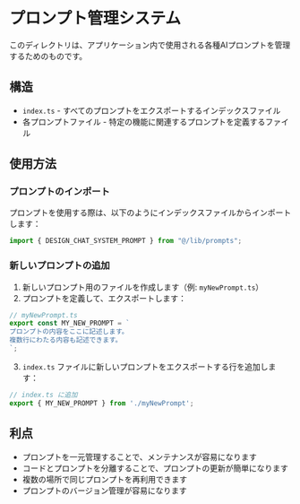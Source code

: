 # プロンプト管理システム

このディレクトリは、アプリケーション内で使用される各種AIプロンプトを管理するためのものです。

## 構造

- `index.ts` - すべてのプロンプトをエクスポートするインデックスファイル
- 各プロンプトファイル - 特定の機能に関連するプロンプトを定義するファイル

## 使用方法

### プロンプトのインポート

プロンプトを使用する際は、以下のようにインデックスファイルからインポートします：

```typescript
import { DESIGN_CHAT_SYSTEM_PROMPT } from "@/lib/prompts";
```

### 新しいプロンプトの追加

1. 新しいプロンプト用のファイルを作成します（例: `myNewPrompt.ts`）
2. プロンプトを定義して、エクスポートします：

```typescript
// myNewPrompt.ts
export const MY_NEW_PROMPT = `
プロンプトの内容をここに記述します。
複数行にわたる内容も記述できます。
`;
```

3. `index.ts` ファイルに新しいプロンプトをエクスポートする行を追加します：

```typescript
// index.ts に追加
export { MY_NEW_PROMPT } from './myNewPrompt';
```

## 利点

- プロンプトを一元管理することで、メンテナンスが容易になります
- コードとプロンプトを分離することで、プロンプトの更新が簡単になります
- 複数の場所で同じプロンプトを再利用できます
- プロンプトのバージョン管理が容易になります
